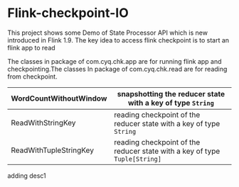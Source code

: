 # Flink-checkpoint-IO

This project shows some Demo of State Processor API which is new introduced in Flink 1.9. The key idea to access flink checkpoint is to start an flink app to read

The classes in package of com.cyq.chk.app are for running flink app and checkpointing.The classes In package of com.cyq.chk.read are for reading from checkpoint.

| WordCountWithoutWindow | snapshotting the reducer state with a key of type `String` |
| ---- | ---- |
|   ReadWithStringKey   |   reading checkpoint of the reducer state with a key of type `String`   |
| ReadWithTupleStringKey | reading checkpoint of the reducer state with a key of type `Tuple[String]` |

adding desc1